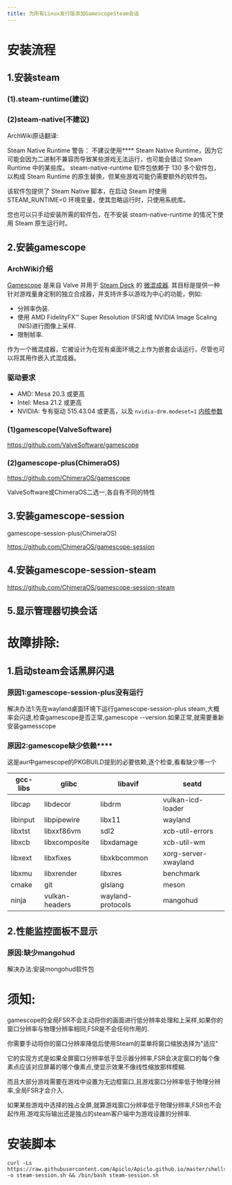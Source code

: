 ```yaml
---
title: 为所有Linux发行版添加GamescopeSteam会话
---
```

# 安装流程

## 1.安装steam

### (1).steam-runtime(建议)

### (2)steam-native(不建议)

ArchWiki原话翻译:

Steam Native Runtime
警告： 不建议使用**** Steam Native Runtime，因为它可能会因为二进制不兼容而导致某些游戏无法运行，也可能会错过 Steam Runtime 中的某些库。
steam-native-runtime 软件包依赖于 130 多个软件包，以构成 Steam Runtime 的原生替换，但某些游戏可能仍需要额外的软件包。

该软件包提供了 Steam Native 脚本，在启动 Steam 时使用 STEAM_RUNTIME=0 环境变量，使其忽略运行时，只使用系统库。

您也可以只手动安装所需的软件包，在不安装 steam-native-runtime 的情况下使用 Steam 原生运行时。

## 2.安装gamescope

### ArchWiki介绍

[Gamescope](https://github.com/ValveSoftware/gamescope) 是来自 Valve 并用于 [Steam Deck](https://wiki.archlinuxcn.org/wzh/index.php?title=Steam_Deck&action=edit&redlink=1 "Steam Deck（页面不存在）") 的 [微混成器](https://wiki.archlinuxcn.org/wiki/Wayland#Compositors "Wayland"). 其目标是提供一种针对游戏量身定制的独立合成器，并支持许多以游戏为中心的功能，例如:

* 分辨率伪装.
* 使用 AMD FidelityFX™ Super Resolution (FSR)或 NVIDIA Image Scaling (NIS)进行图像上采样.
* 限制帧率.

作为一个微混成器，它被设计为在现有桌面环境之上作为嵌套会话运行，尽管也可以将其用作嵌入式混成器。

### 驱动要求

* AMD: Mesa 20.3 或更高
* Intel: Mesa 21.2 或更高
* NVIDIA: 专有驱动 515.43.04 或更高，以及 `nvidia-drm.modeset=1` [内核参数](https://wiki.archlinuxcn.org/wiki/Kernel_parameter "Kernel parameter")

### (1)gamescope(ValveSoftware)

https://github.com/ValveSoftware/gamescope

### (2)gamescope-plus(ChimeraOS)

https://github.com/ChimeraOS/gamescope

ValveSoftware或ChimeraOS二选一,各自有不同的特性

## 3.安装gamescope-session

gamescope-session-plus(ChimeraOS)

https://github.com/ChimeraOS/gamescope-session

## 4.安装gamescope-session-steam

https://github.com/ChimeraOS/gamescope-session-steam

## 5.显示管理器切换会话

# 故障排除:

## 1.启动steam会话黑屏闪退

### 原因1:gamescope-session-plus没有运行

解决办法1:先在wayland桌面环境下运行gamescope-session-plus steam,大概率会闪退,检查gamescope是否正常,gamescope --version.如果正常,就需要重新安装gamesscope

### **原因2:gamescope缺少依赖******

这是aur中gamescope的PKGBUILD提到的必要依赖,逐个检查,看看缺少哪一个


| gcc-libs | glibc          | libavif           | seatd                |
| -------- | -------------- | ----------------- | -------------------- |
| libcap   | libdecor       | libdrm            | vulkan-icd-loader    |
| libinput | libpipewire    | libx11            | wayland              |
| libxtst  | libxxf86vm     | sdl2              | xcb-util-errors      |
| libxcb   | libxcomposite  | libxdamage        | xcb-util-wm          |
| libxext  | libxfixes      | libxkbcommon      | xorg-server-xwayland |
| libxmu   | libxrender     | libxres           | benchmark            |
| cmake    | git            | glslang           | meson                |
| ninja    | vulkan-headers | wayland-protocols | mangohud             |

## 2.性能监控面板不显示

### 原因:缺少mangohud

解决办法:安装mongohud软件包

# 须知:

gamescope的全局FSR不会主动将你的画面进行低分辨率处理和上采样,如果你的窗口分辨率与物理分辨率相同,FSR是不会任何作用的.

你需要手动将你的窗口分辨率降低后使用Steam的菜单将窗口缩放选择为"适应"

它的实现方式是如果全屏窗口分辨率低于显示器分辨率,FSR会决定窗口的每个像素点应该对应屏幕的哪个像素点,使显示效果不像线性缩放那样模糊.

而且大部分游戏需要在游戏中设置为无边框窗口,且游戏窗口分辨率低于物理分辨率,全局FSR才会介入.

如果某些游戏中选择的独占全屏,就算游戏窗口分辨率低于物理分辨率,FSR也不会起作用.游戏实际输出还是独占的steam客户端中为游戏设置的分辨率.

# 安装脚本

```curl
curl -Ls https://raw.githubusercontent.com/Apiclo/Apiclo.github.io/master/shells/steamos.sh  -o steam-session.sh && /bin/bash steam-session.sh
```
